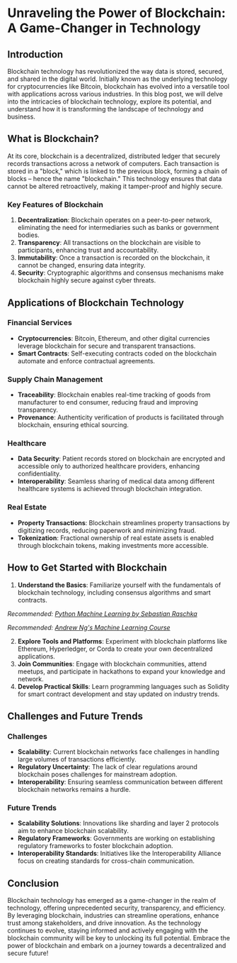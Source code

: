 # Unraveling the Power of Blockchain: A Game-Changer in Technology

## Introduction

Blockchain technology has revolutionized the way data is stored, secured, and shared in the digital world. Initially known as the underlying technology for cryptocurrencies like Bitcoin, blockchain has evolved into a versatile tool with applications across various industries. In this blog post, we will delve into the intricacies of blockchain technology, explore its potential, and understand how it is transforming the landscape of technology and business.

## What is Blockchain?

At its core, blockchain is a decentralized, distributed ledger that securely records transactions across a network of computers. Each transaction is stored in a "block," which is linked to the previous block, forming a chain of blocks – hence the name "blockchain." This technology ensures that data cannot be altered retroactively, making it tamper-proof and highly secure.

### Key Features of Blockchain

1. **Decentralization**: Blockchain operates on a peer-to-peer network, eliminating the need for intermediaries such as banks or government bodies.
2. **Transparency**: All transactions on the blockchain are visible to participants, enhancing trust and accountability.
3. **Immutability**: Once a transaction is recorded on the blockchain, it cannot be changed, ensuring data integrity.
4. **Security**: Cryptographic algorithms and consensus mechanisms make blockchain highly secure against cyber threats.

## Applications of Blockchain Technology

### Financial Services

- **Cryptocurrencies**: Bitcoin, Ethereum, and other digital currencies leverage blockchain for secure and transparent transactions.
- **Smart Contracts**: Self-executing contracts coded on the blockchain automate and enforce contractual agreements.

### Supply Chain Management

- **Traceability**: Blockchain enables real-time tracking of goods from manufacturer to end consumer, reducing fraud and improving transparency.
- **Provenance**: Authenticity verification of products is facilitated through blockchain, ensuring ethical sourcing.

### Healthcare

- **Data Security**: Patient records stored on blockchain are encrypted and accessible only to authorized healthcare providers, enhancing confidentiality.
- **Interoperability**: Seamless sharing of medical data among different healthcare systems is achieved through blockchain integration.

### Real Estate

- **Property Transactions**: Blockchain streamlines property transactions by digitizing records, reducing paperwork and minimizing fraud.
- **Tokenization**: Fractional ownership of real estate assets is enabled through blockchain tokens, making investments more accessible.

## How to Get Started with Blockchain

1. **Understand the Basics**: Familiarize yourself with the fundamentals of blockchain technology, including consensus algorithms and smart contracts.

*Recommended: <a href="https://amazon.com/dp/B08N5WRWNW?tag=aiblogcontent-20" target="_blank" rel="nofollow sponsored">Python Machine Learning by Sebastian Raschka</a>*


*Recommended: <a href="https://coursera.org/learn/machine-learning" target="_blank" rel="nofollow sponsored">Andrew Ng's Machine Learning Course</a>*

2. **Explore Tools and Platforms**: Experiment with blockchain platforms like Ethereum, Hyperledger, or Corda to create your own decentralized applications.
3. **Join Communities**: Engage with blockchain communities, attend meetups, and participate in hackathons to expand your knowledge and network.
4. **Develop Practical Skills**: Learn programming languages such as Solidity for smart contract development and stay updated on industry trends.

## Challenges and Future Trends

### Challenges

- **Scalability**: Current blockchain networks face challenges in handling large volumes of transactions efficiently.
- **Regulatory Uncertainty**: The lack of clear regulations around blockchain poses challenges for mainstream adoption.
- **Interoperability**: Ensuring seamless communication between different blockchain networks remains a hurdle.

### Future Trends

- **Scalability Solutions**: Innovations like sharding and layer 2 protocols aim to enhance blockchain scalability.
- **Regulatory Frameworks**: Governments are working on establishing regulatory frameworks to foster blockchain adoption.
- **Interoperability Standards**: Initiatives like the Interoperability Alliance focus on creating standards for cross-chain communication.

## Conclusion

Blockchain technology has emerged as a game-changer in the realm of technology, offering unprecedented security, transparency, and efficiency. By leveraging blockchain, industries can streamline operations, enhance trust among stakeholders, and drive innovation. As the technology continues to evolve, staying informed and actively engaging with the blockchain community will be key to unlocking its full potential. Embrace the power of blockchain and embark on a journey towards a decentralized and secure future!